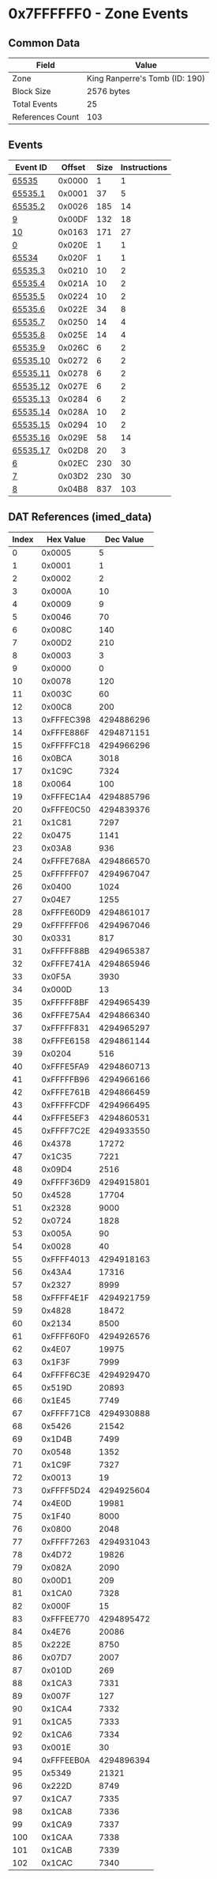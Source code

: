 # 0x7FFFFFF0 - Zone Events

## Common Data

| Field            | Value                          |
|------------------|--------------------------------|
| Zone             | King Ranperre's Tomb (ID: 190) |
| Block Size       | 2576 bytes                     |
| Total Events     | 25                             |
| References Count | 103                            |

## Events

| Event ID                  | Offset   |   Size |   Instructions |
|---------------------------|----------|--------|----------------|
| [65535](./65535.md)       | 0x0000   |      1 |              1 |
| [65535.1](./65535.1.md)   | 0x0001   |     37 |              5 |
| [65535.2](./65535.2.md)   | 0x0026   |    185 |             14 |
| [9](./9.md)               | 0x00DF   |    132 |             18 |
| [10](./10.md)             | 0x0163   |    171 |             27 |
| [0](./0.md)               | 0x020E   |      1 |              1 |
| [65534](./65534.md)       | 0x020F   |      1 |              1 |
| [65535.3](./65535.3.md)   | 0x0210   |     10 |              2 |
| [65535.4](./65535.4.md)   | 0x021A   |     10 |              2 |
| [65535.5](./65535.5.md)   | 0x0224   |     10 |              2 |
| [65535.6](./65535.6.md)   | 0x022E   |     34 |              8 |
| [65535.7](./65535.7.md)   | 0x0250   |     14 |              4 |
| [65535.8](./65535.8.md)   | 0x025E   |     14 |              4 |
| [65535.9](./65535.9.md)   | 0x026C   |      6 |              2 |
| [65535.10](./65535.10.md) | 0x0272   |      6 |              2 |
| [65535.11](./65535.11.md) | 0x0278   |      6 |              2 |
| [65535.12](./65535.12.md) | 0x027E   |      6 |              2 |
| [65535.13](./65535.13.md) | 0x0284   |      6 |              2 |
| [65535.14](./65535.14.md) | 0x028A   |     10 |              2 |
| [65535.15](./65535.15.md) | 0x0294   |     10 |              2 |
| [65535.16](./65535.16.md) | 0x029E   |     58 |             14 |
| [65535.17](./65535.17.md) | 0x02D8   |     20 |              3 |
| [6](./6.md)               | 0x02EC   |    230 |             30 |
| [7](./7.md)               | 0x03D2   |    230 |             30 |
| [8](./8.md)               | 0x04B8   |    837 |            103 |

## DAT References (imed_data)

|   Index | Hex Value   |   Dec Value |
|---------|-------------|-------------|
|       0 | 0x0005      |           5 |
|       1 | 0x0001      |           1 |
|       2 | 0x0002      |           2 |
|       3 | 0x000A      |          10 |
|       4 | 0x0009      |           9 |
|       5 | 0x0046      |          70 |
|       6 | 0x008C      |         140 |
|       7 | 0x00D2      |         210 |
|       8 | 0x0003      |           3 |
|       9 | 0x0000      |           0 |
|      10 | 0x0078      |         120 |
|      11 | 0x003C      |          60 |
|      12 | 0x00C8      |         200 |
|      13 | 0xFFFEC398  |  4294886296 |
|      14 | 0xFFFE886F  |  4294871151 |
|      15 | 0xFFFFFC18  |  4294966296 |
|      16 | 0x0BCA      |        3018 |
|      17 | 0x1C9C      |        7324 |
|      18 | 0x0064      |         100 |
|      19 | 0xFFFEC1A4  |  4294885796 |
|      20 | 0xFFFE0C50  |  4294839376 |
|      21 | 0x1C81      |        7297 |
|      22 | 0x0475      |        1141 |
|      23 | 0x03A8      |         936 |
|      24 | 0xFFFE768A  |  4294866570 |
|      25 | 0xFFFFFF07  |  4294967047 |
|      26 | 0x0400      |        1024 |
|      27 | 0x04E7      |        1255 |
|      28 | 0xFFFE60D9  |  4294861017 |
|      29 | 0xFFFFFF06  |  4294967046 |
|      30 | 0x0331      |         817 |
|      31 | 0xFFFFF88B  |  4294965387 |
|      32 | 0xFFFE741A  |  4294865946 |
|      33 | 0x0F5A      |        3930 |
|      34 | 0x000D      |          13 |
|      35 | 0xFFFFF8BF  |  4294965439 |
|      36 | 0xFFFE75A4  |  4294866340 |
|      37 | 0xFFFFF831  |  4294965297 |
|      38 | 0xFFFE6158  |  4294861144 |
|      39 | 0x0204      |         516 |
|      40 | 0xFFFE5FA9  |  4294860713 |
|      41 | 0xFFFFFB96  |  4294966166 |
|      42 | 0xFFFE761B  |  4294866459 |
|      43 | 0xFFFFFCDF  |  4294966495 |
|      44 | 0xFFFE5EF3  |  4294860531 |
|      45 | 0xFFFF7C2E  |  4294933550 |
|      46 | 0x4378      |       17272 |
|      47 | 0x1C35      |        7221 |
|      48 | 0x09D4      |        2516 |
|      49 | 0xFFFF36D9  |  4294915801 |
|      50 | 0x4528      |       17704 |
|      51 | 0x2328      |        9000 |
|      52 | 0x0724      |        1828 |
|      53 | 0x005A      |          90 |
|      54 | 0x0028      |          40 |
|      55 | 0xFFFF4013  |  4294918163 |
|      56 | 0x43A4      |       17316 |
|      57 | 0x2327      |        8999 |
|      58 | 0xFFFF4E1F  |  4294921759 |
|      59 | 0x4828      |       18472 |
|      60 | 0x2134      |        8500 |
|      61 | 0xFFFF60F0  |  4294926576 |
|      62 | 0x4E07      |       19975 |
|      63 | 0x1F3F      |        7999 |
|      64 | 0xFFFF6C3E  |  4294929470 |
|      65 | 0x519D      |       20893 |
|      66 | 0x1E45      |        7749 |
|      67 | 0xFFFF71C8  |  4294930888 |
|      68 | 0x5426      |       21542 |
|      69 | 0x1D4B      |        7499 |
|      70 | 0x0548      |        1352 |
|      71 | 0x1C9F      |        7327 |
|      72 | 0x0013      |          19 |
|      73 | 0xFFFF5D24  |  4294925604 |
|      74 | 0x4E0D      |       19981 |
|      75 | 0x1F40      |        8000 |
|      76 | 0x0800      |        2048 |
|      77 | 0xFFFF7263  |  4294931043 |
|      78 | 0x4D72      |       19826 |
|      79 | 0x082A      |        2090 |
|      80 | 0x00D1      |         209 |
|      81 | 0x1CA0      |        7328 |
|      82 | 0x000F      |          15 |
|      83 | 0xFFFEE770  |  4294895472 |
|      84 | 0x4E76      |       20086 |
|      85 | 0x222E      |        8750 |
|      86 | 0x07D7      |        2007 |
|      87 | 0x010D      |         269 |
|      88 | 0x1CA3      |        7331 |
|      89 | 0x007F      |         127 |
|      90 | 0x1CA4      |        7332 |
|      91 | 0x1CA5      |        7333 |
|      92 | 0x1CA6      |        7334 |
|      93 | 0x001E      |          30 |
|      94 | 0xFFFEEB0A  |  4294896394 |
|      95 | 0x5349      |       21321 |
|      96 | 0x222D      |        8749 |
|      97 | 0x1CA7      |        7335 |
|      98 | 0x1CA8      |        7336 |
|      99 | 0x1CA9      |        7337 |
|     100 | 0x1CAA      |        7338 |
|     101 | 0x1CAB      |        7339 |
|     102 | 0x1CAC      |        7340 |
